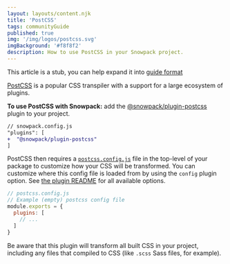 ```yaml
---
layout: layouts/content.njk
title: 'PostCSS'
tags: communityGuide
published: true
img: '/img/logos/postcss.svg'
imgBackground: '#f8f8f2'
description: How to use PostCSS in your Snowpack project.
---
```


<div class="stub">
This article is a stub, you can help expand it into <a href="https://documentation.divio.com/how-to-guides/">guide format</a>
</div>


[PostCSS](https://postcss.org/) is a popular CSS transpiler with a support for a large ecosystem of plugins.

**To use PostCSS with Snowpack:** add the [@snowpack/plugin-postcss](https://www.npmjs.com/package/@snowpack/plugin-postcss) plugin to your project.

```diff
// snowpack.config.js
"plugins": [
+  "@snowpack/plugin-postcss"
]
```

PostCSS then requires a [`postcss.config.js`](https://github.com/postcss/postcss#usage) file in the top-level of your package to customize how your CSS will be transformed. You can customize where this config file is loaded from by using the `config` plugin option. See [the plugin README](https://www.npmjs.com/package/@snowpack/plugin-postcss) for all available options.

```js
// postcss.config.js
// Example (empty) postcss config file
module.exports = {
  plugins: [
    // ...
  ]
}
```

Be aware that this plugin will transform all built CSS in your project, including any files that compiled to CSS (like `.scss` Sass files, for example).
